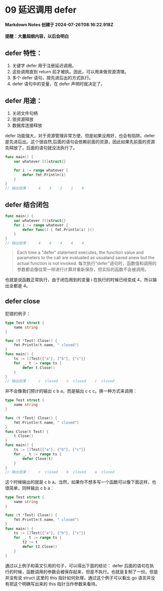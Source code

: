 # 09 延迟调用 defer

#### Markdown Notes 创建于 2024-07-26T08:16:22.918Z

**提醒：大量超纲内容，以后会明白**

## defer 特性：

1. 关键字 defer 用于注册延迟调用。
2. 这些调用直到 return 前才被执。因此，可以用来做资源清理。
3. 多个 defer 语句，按先进后出的方式执行。
4. defer 语句中的变量，在 defer 声明时就决定了。

## defer 用途：

1. 关闭文件句柄
2. 锁资源释放
3. 数据库连接释放

defer 功能强大，对于资源管理非常方便，但是如果没用好，也会有陷阱。defer 是先进后出。这个很自然,后面的语句会依赖前面的资源，因此如果先前面的资源先释放了，后面的语句就没法执行了。

```go
func main() {
    var whatever [5]struct{}

    for i := range whatever {
        defer fmt.Println(i)
    }
}
// 输出结果：    4    3    2    1    0
```

## defer 结合闭包

```go
func main() {
    var whatever [5]struct{}
    for i := range whatever {
        defer func() { fmt.Println(i) }()
    }
}
// 输出结果：    4    4    4    4    4
```

> Each time a "defer" statement executes, the function value and parameters to the call are evaluated as usualand saved anew but the actual function is not invoked.
> 每次执行“defer”语句时，函数值和调用的参数都会像往常一样进行计算并重新保存，但实际的函数不会被调用。

也就是说函数正常执行，由于闭包用到的变量 i 在执行的时候已经变成 4，所以输出全都是 4。

## defer close

犯错的例子：

```go
type Test struct {
    name string
}

func (t *Test) Close() {
    fmt.Println(t.name, " closed")
}
func main() {
    ts := []Test{{"a"}, {"b"}, {"c"}}
    for _, t := range ts {
        defer t.Close()
    }
}
// 输出结果：    c  closed    c  closed    c  closed
```

并不会像我们预计的输出 c b a，而是输出 c c c。换一种方式来调用：

```go
type Test struct {
    name string
}

func (t *Test) Close() {
    fmt.Println(t.name, " closed")
}
func Close(t Test) {
    t.Close()
}
func main() {
    ts := []Test{{"a"}, {"b"}, {"c"}}
    for _, t := range ts {
        defer Close(t)
    }
}
// 输出结果：    c  closed    b  closed    a  closed
```

这个时候输出的就是 c b a。当然，如果你不想多写一个函数可以像下面这样，也很简单，同样输出 c b a：

```go
type Test struct {
    name string
}

func (t *Test) Close() {
    fmt.Println(t.name, " closed")
}
func main() {
    ts := []Test{{"a"}, {"b"}, {"c"}}
    for _, t := range ts {
        t2 := t
        defer t2.Close()
    }
}
```

通过以上例子和英文引用的句子，可以得出下面的结论：
defer 后面的语句在执行的时候，函数调用的参数会被保存起来，但是不执行。也就是复制了一份。但是并没有说 struct 这里的 this 指针如何处理，通过这个例子可以看出 go 语言并没有把这个明确写出来的 this 指针当作参数来看待。

